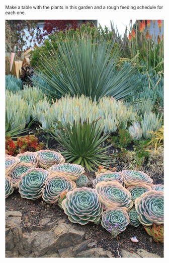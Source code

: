 Make a table with the plants in this garden and a rough feeding schedule for each one.

![garden](garden.jpg)
